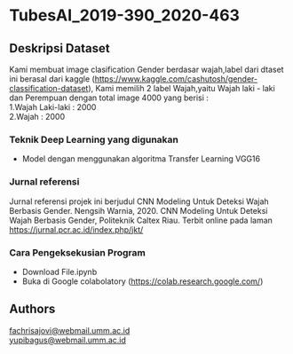 # TubesAI_2019-390_2020-463
## Deskripsi Dataset
Kami membuat image clasification Gender berdasar wajah,label dari dtaset ini berasal dari kaggle (https://www.kaggle.com/cashutosh/gender-classification-dataset), Kami memilih 2 label Wajah,yaitu Wajah laki - laki dan Perempuan dengan total image 4000 yang berisi : <br />
1.Wajah Laki-laki : 2000 <br />
2.Wajah   : 2000 <br />
### Teknik Deep Learning yang digunakan
* Model dengan menggunakan algoritma Transfer Learning VGG16
### Jurnal referensi
Jurnal referensi projek ini berjudul CNN Modeling Untuk Deteksi Wajah Berbasis Gender. Nengsih Warnia, 2020. CNN Modeling Untuk Deteksi Wajah Berbasis Gender, Politeknik Caltex Riau. Terbit online pada laman https://jurnal.pcr.ac.id/index.php/jkt/ 
### Cara Pengeksekusian Program
* Download File.ipynb <br />
* Buka di Google colabolatory (https://colab.research.google.com/)
## Authors
fachrisajovi@webmail.umm.ac.id <br /> 
yupibagus@webmail.umm.ac.id
